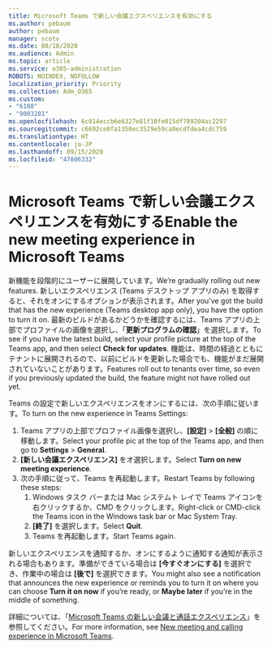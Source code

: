 ```yaml
---
title: Microsoft Teams で新しい会議エクスペリエンスを有効にする
ms.author: pebaum
author: pebaum
manager: scotv
ms.date: 08/18/2020
ms.audience: Admin
ms.topic: article
ms.service: o365-administration
ROBOTS: NOINDEX, NOFOLLOW
localization_priority: Priority
ms.collection: Adm_O365
ms.custom:
- "6188"
- "9003281"
ms.openlocfilehash: 6c814eccb6e6327e81f10fe015df789204ac2297
ms.sourcegitcommit: c6692ce0fa1358ec3529e59ca0ecdfdea4cdc759
ms.translationtype: HT
ms.contentlocale: ja-JP
ms.lasthandoff: 09/15/2020
ms.locfileid: "47806332"
---
```

# <a name="enable-the-new-meeting-experience-in-microsoft-teams"></a><span data-ttu-id="8e76f-102">Microsoft Teams で新しい会議エクスペリエンスを有効にする</span><span class="sxs-lookup"><span data-stu-id="8e76f-102">Enable the new meeting experience in Microsoft Teams</span></span>

<span data-ttu-id="8e76f-103">新機能を段階的にユーザーに展開しています。</span><span class="sxs-lookup"><span data-stu-id="8e76f-103">We’re gradually rolling out new features.</span></span> <span data-ttu-id="8e76f-104">新しいエクスペリエンス (Teams デスクトップ アプリのみ) を取得すると、それをオンにするオプションが表示されます。</span><span class="sxs-lookup"><span data-stu-id="8e76f-104">After you’ve got the build that has the new experience (Teams desktop app only), you have the option to turn it on.</span></span> <span data-ttu-id="8e76f-105">最新のビルドがあるかどうかを確認するには、Teams アプリの上部でプロファイルの画像を選択し、「**更新プログラムの確認**」を選択します。</span><span class="sxs-lookup"><span data-stu-id="8e76f-105">To see if you have the latest build, select your profile picture at the top of the Teams app, and then select  **Check for updates**.</span></span> <span data-ttu-id="8e76f-106">機能は、時間の経過とともにテナントに展開されるので、以前にビルドを更新した場合でも、機能がまだ展開されていないことがあります。</span><span class="sxs-lookup"><span data-stu-id="8e76f-106">Features roll out to tenants over time, so even if you previously updated the build, the feature might not have rolled out yet.</span></span>  

<span data-ttu-id="8e76f-107">Teams の設定で新しいエクスペリエンスをオンにするには、次の手順に従います。</span><span class="sxs-lookup"><span data-stu-id="8e76f-107">To turn on the new experience in Teams Settings:</span></span>

1. <span data-ttu-id="8e76f-108">Teams アプリの上部でプロファイル画像を選択し、**[設定]** >  **[全般]** の順に移動します。</span><span class="sxs-lookup"><span data-stu-id="8e76f-108">Select your profile pic at the top of the Teams app, and then go to **Settings** >  **General**.</span></span> 
2. <span data-ttu-id="8e76f-109">**[新しい会議エクスペリエンス]** をオ選択します。</span><span class="sxs-lookup"><span data-stu-id="8e76f-109">Select **Turn on new meeting experience**.</span></span>
3. <span data-ttu-id="8e76f-110">次の手順に従って、Teams を再起動します。</span><span class="sxs-lookup"><span data-stu-id="8e76f-110">Restart Teams by following these steps:</span></span>
    1. <span data-ttu-id="8e76f-111">Windows タスク バーまたは Mac システムト レイで Teams アイコンを右クリックするか、CMD をクリックします。</span><span class="sxs-lookup"><span data-stu-id="8e76f-111">Right-click or CMD-click the Teams icon in the Windows task bar or Mac System Tray.</span></span>
    2. <span data-ttu-id="8e76f-112">**[終了]** を選択します。</span><span class="sxs-lookup"><span data-stu-id="8e76f-112">Select **Quit**.</span></span>
    3. <span data-ttu-id="8e76f-113">Teams を再起動します。</span><span class="sxs-lookup"><span data-stu-id="8e76f-113">Start Teams again.</span></span>

<span data-ttu-id="8e76f-114">新しいエクスペリエンスを通知するか、オンにするように通知する通知が表示される場合もあります。準備ができている場合は **[今すぐオンにする]** を選択でき、作業中の場合は **[後で]** を選択できます。</span><span class="sxs-lookup"><span data-stu-id="8e76f-114">You might also see a notification that announces the new experience or reminds you to turn it on where you can choose  **Turn it on now**  if you’re ready, or  **Maybe later** if you’re in the middle of something.</span></span>  

<span data-ttu-id="8e76f-115">詳細については、「[Microsoft Teams の新しい会議と通話エクスペリエンス](https://techcommunity.microsoft.com/t5/microsoft-teams-blog/new-meeting-and-calling-experience-in-microsoft-teams/ba-p/1537581)」を参照してください。</span><span class="sxs-lookup"><span data-stu-id="8e76f-115">For more information, see [New meeting and calling experience in Microsoft Teams](https://techcommunity.microsoft.com/t5/microsoft-teams-blog/new-meeting-and-calling-experience-in-microsoft-teams/ba-p/1537581).</span></span>